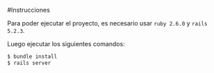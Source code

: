 #Instrucciones

Para poder ejecutar el proyecto, es necesario usar `ruby 2.6.0` y `rails 5.2.3`.  

Luego ejecutar los siguientes comandos:

```sh
$ bundle install
$ rails server
```
